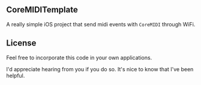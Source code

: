 ## CoreMIDITemplate
A really simple iOS project that send midi events with <code>CoreMIDI</code> through WiFi.

## License
Feel free to incorporate this code in your own applications.

I'd appreciate hearing from you if you do so. It's nice to know that I've been helpful.

